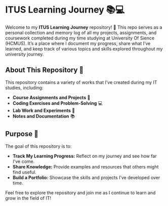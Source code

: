 # ITUS Learning Journey 📚💻

Welcome to my **ITUS Learning Journey** repository! 🚀 This repo serves as a personal collection and memory log of all my projects, assignments, and coursework completed during my time studying at University Of Sience (HCMUS). 
It’s a place where I document my progress, share what I’ve learned, and keep track of various topics and skills explored throughout my university journey.

## About This Repository 📝

This repository contains a variety of works that I’ve created during my IT studies, including:
- **Course Assignments and Projects** 📝
- **Coding Exercises and Problem-Solving** 💻
- **Lab Work and Experiments** 🔬
- **Notes and Documentation** 📚

## Purpose 🎯

The goal of this repository is to:
- **Track My Learning Progress:** Reflect on my journey and see how far I've come.
- **Share Knowledge:** Provide examples and resources that others might find useful.
- **Build a Portfolio:** Showcase the skills and projects I’ve developed over time.

Feel free to explore the repository and join me as I continue to learn and grow in the field of IT!
